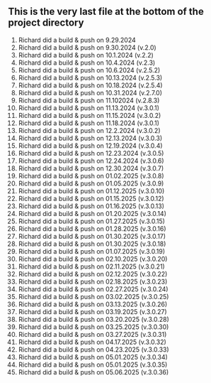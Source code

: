 ## This is the very last file at the bottom of the project directory

1. Richard did a build & push on 9.29.2024
2. Richard did a build & push on 9.30.2024 (v.2.0)
3. Richard did a build & push on 10.1.2024 (v.2.2)
4. Richard did a build & push on 10.4.2024 (v.2.3)
5. Richard did a build & push on 10.6.2024 (v.2.5.2)
6. Richard did a build & push on 10.13.2024 (v.2.5.3)
7. Richard did a build & push on 10.18.2024 (v.2.5.4)
8. Richard did a build & push on 10.31.2024 (v.2.7.0)
9. Richard did a build & push on 11.102024 (v.2.8.3)
10. Richard did a build & push on 11.13.2024 (v.3.0.1)
11. Richard did a build & push on 11.15.2024 (v.3.0.2)
12. Richard did a build & push on 11.18.2024 (v.3.0.1)
13. Richard did a build & push on 12.2.2024 (v.3.0.2)
14. Richard did a build & push on 12.13.2024 (v.3.0.3)
15. Richard did a build & push on 12.19.2024 (v.3.0.4)
16. Richard did a build & push on 12.23.2024 (v.3.0.5)
17. Richard did a build & push on 12.24.2024 (v.3.0.6)
18. Richard did a build & push on 12.30.2024 (v.3.0.7)
19. Richard did a build & push on 01.02.2025 (v.3.0.8)
20. Richard did a build & push on 01.05.2025 (v.3.0.9)
21. Richard did a build & push on 01.12.2025 (v.3.0.10)
22. Richard did a build & push on 01.15.2025 (v.3.0.12)
23. Richard did a build & push on 01.16.2025 (v.3.0.13)
24. Richard did a build & push on 01.20.2025 (v.3.0.14)
25. Richard did a build & push on 01.27.2025 (v.3.0.15)
26. Richard did a build & push on 01.28.2025 (v.3.0.16)
27. Richard did a build & push on 01.30.2025 (v.3.0.17)
28. Richard did a build & push on 01.30.2025 (v.3.0.18)
29. Richard did a build & push on 01.07.2025 (v.3.0.19)
30. Richard did a build & push on 02.10.2025 (v.3.0.20)
31. Richard did a build & push on 02.11.2025 (v.3.0.21)
32. Richard did a build & push on 02.12.2025 (v.3.0.22)
33. Richard did a build & push on 02.18.2025 (v.3.0.23)
34. Richard did a build & push on 02.27.2025 (v.3.0.24)
35. Richard did a build & push on 03.02.2025 (v.3.0.25)
36. Richard did a build & push on 03.13.2025 (v.3.0.26)
37. Richard did a build & push on 03.19.2025 (v.3.0.27)
38. Richard did a build & push on 03.20.2025 (v.3.0.28)
39. Richard did a build & push on 03.25.2025 (v.3.0.30)
40. Richard did a build & push on 03.27.2025 (v.3.0.31)
41. Richard did a build & push on 04.17.2025 (v.3.0.32)
42. Richard did a build & push on 04.23.2025 (v.3.0.33)
43. Richard did a build & push on 05.01.2025 (v.3.0.34)
44. Richard did a build & push on 05.01.2025 (v.3.0.35)
45. Richard did a build & push on 05.06.2025 (v.3.0.36)
